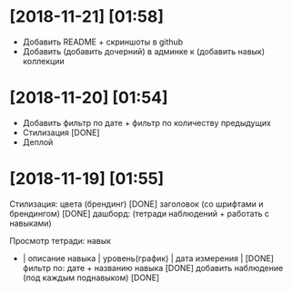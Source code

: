 # [2018-11-21] [01:58]
* Добавить README + скриншоты в github
* Добавить (добавить дочерний) в админке к (добавить навык) коллекции

# [2018-11-20] [01:54]
* Добавить фильтр по дате + фильтр по количеству предыдущих
* Стилизация [DONE]
* Деплой

# [2018-11-19] [01:55]

Стилизация:
  цвета     (брендинг) [DONE]
  заголовок (со шрифтами и брендингом) [DONE]
  дашборд:  (тетради наблюдений + работать с навыками) 
  
Просмотр тетради:
  навык 
  * | описание навыка | уровень(график) | дата измерения | [DONE]
  фильтр по: дате + названию навыка [DONE]
  добавить наблюдение (под каждым поднавыком) [DONE]


